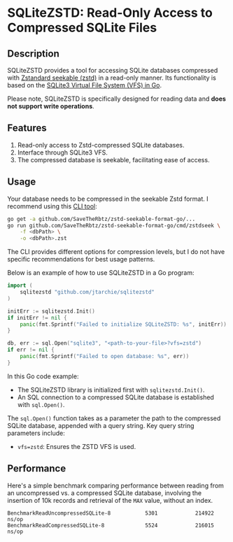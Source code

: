 # SQLiteZSTD: Read-Only Access to Compressed SQLite Files

## Description

SQLiteZSTD provides a tool for accessing SQLite databases compressed with
[Zstandard seekable (zstd)](https://github.com/facebook/zstd/blob/216099a73f6ec19c246019df12a2877dada45cca/contrib/seekable_format/zstd_seekable_compression_format.md)
in a read-only manner. Its functionality is based on the
[SQLite3 Virtual File System (VFS) in Go](https://github.com/psanford/sqlite3vfs).

Please note, SQLiteZSTD is specifically designed for reading data and **does not
support write operations**.

## Features

1. Read-only access to Zstd-compressed SQLite databases.
2. Interface through SQLite3 VFS.
3. The compressed database is seekable, facilitating ease of access.

## Usage

Your database needs to be compressed in the seekable Zstd format. I recommend
using this [CLI tool](github.com/SaveTheRbtz/zstd-seekable-format-go):

```bash
go get -a github.com/SaveTheRbtz/zstd-seekable-format-go/...
go run github.com/SaveTheRbtz/zstd-seekable-format-go/cmd/zstdseek \
    -f <dbPath> \
    -o <dbPath>.zst
```

The CLI provides different options for compression levels, but I do not have
specific recommendations for best usage patterns.

Below is an example of how to use SQLiteZSTD in a Go program:

```go
import (
    sqlitezstd "github.com/jtarchie/sqlitezstd"
)

initErr := sqlitezstd.Init()
if initErr != nil {
    panic(fmt.Sprintf("Failed to initialize SQLiteZSTD: %s", initErr))
}

db, err := sql.Open("sqlite3", "<path-to-your-file>?vfs=zstd")
if err != nil {
    panic(fmt.Sprintf("Failed to open database: %s", err))
}
```

In this Go code example:

- The SQLiteZSTD library is initialized first with `sqlitezstd.Init()`.
- An SQL connection to a compressed SQLite database is established with
  `sql.Open()`.

The `sql.Open()` function takes as a parameter the path to the compressed SQLite
database, appended with a query string. Key query string parameters include:

- `vfs=zstd`: Ensures the ZSTD VFS is used.

## Performance

Here's a simple benchmark comparing performance between reading from an
uncompressed vs. a compressed SQLite database, involving the insertion of 10k
records and retrieval of the `MAX` value, without an index.

```
BenchmarkReadUncompressedSQLite-8           5301            214922 ns/op
BenchmarkReadCompressedSQLite-8             5524            216015 ns/op
```
